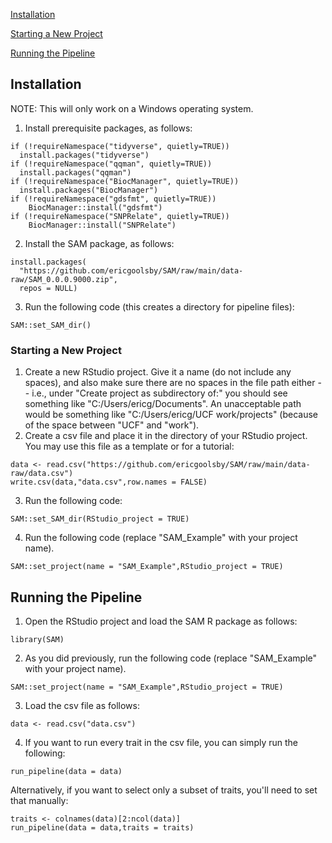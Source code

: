 [Installation](#installation)

[Starting a New Project](#starting-a-new-project)

[Running the Pipeline](#running-the-pipeline)

## Installation

NOTE: This will only work on a Windows operating system.

1. Install prerequisite packages, as follows:
```
if (!requireNamespace("tidyverse", quietly=TRUE))
  install.packages("tidyverse")
if (!requireNamespace("qqman", quietly=TRUE))
  install.packages("qqman")
if (!requireNamespace("BiocManager", quietly=TRUE))
  install.packages("BiocManager")
if (!requireNamespace("gdsfmt", quietly=TRUE))
	BiocManager::install("gdsfmt")
if (!requireNamespace("SNPRelate", quietly=TRUE))
	BiocManager::install("SNPRelate")
```

2. Install the SAM package, as follows:
```
install.packages(
  "https://github.com/ericgoolsby/SAM/raw/main/data-raw/SAM_0.0.0.9000.zip",
  repos = NULL)
```

3. Run the following code (this creates a directory for pipeline files):
```
SAM::set_SAM_dir()
```

### Starting a New Project
1. Create a new RStudio project. Give it a name (do not include any spaces), and also make sure there are no spaces in the file path either -- i.e., under "Create project as subdirectory of:" you should see something like "C:/Users/ericg/Documents". An unacceptable path would be something like "C:/Users/ericg/UCF work/projects" (because of the space between "UCF" and "work").
2. Create a csv file and place it in the directory of your RStudio project. You may use this file as a template or for a tutorial:
```
data <- read.csv("https://github.com/ericgoolsby/SAM/raw/main/data-raw/data.csv")
write.csv(data,"data.csv",row.names = FALSE)
```
3. Run the following code:
```
SAM::set_SAM_dir(RStudio_project = TRUE)
````
4. Run the following code (replace "SAM_Example" with your project name).
```
SAM::set_project(name = "SAM_Example",RStudio_project = TRUE)
```


## Running the Pipeline
1. Open the RStudio project and load the SAM R package as follows: 
```
library(SAM)
```
2. As you did previously, run the following code (replace "SAM_Example" with your project name).
```
SAM::set_project(name = "SAM_Example",RStudio_project = TRUE)
```
3. Load the csv file as follows:
```
data <- read.csv("data.csv")
```
4. If you want to run every trait in the csv file, you can simply run the following:
```
run_pipeline(data = data)
```

Alternatively, if you want to select only a subset of traits, you'll need to set that manually:
```
traits <- colnames(data)[2:ncol(data)]
run_pipeline(data = data,traits = traits)
```

